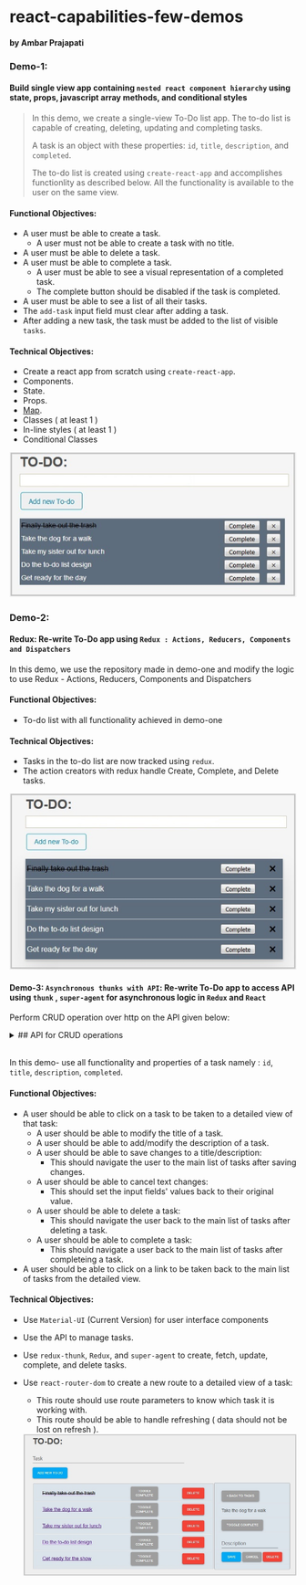 # react-capabilities-few-demos
#### by Ambar Prajapati

### Demo-1:
#### Build single view app containing `nested react component hierarchy` using state, props, javascript array methods, and conditional styles

> In this demo, we create a single-view To-Do list app. The to-do list is capable of creating, deleting, updating and completing tasks. 
> 
> A task is an object with these properties: `id`, `title`, `description`, and `completed`.
> 
> The to-do list is created  using `create-react-app` and accomplishes functionlity as described below. All the functionality is available to the user on the same view.


#### Functional Objectives:

* A user must be able to create a task.
  * A user must not be able to create a task with no title.
* A user must be able to delete a task.
* A user must be able to complete a task.
  * A user must be able to see a visual representation of a completed task.
  * The complete button should be disabled if the task is completed.
* A user must be able to see a list of all their tasks.
* The `add-task` input field must clear after adding a task.
* After adding a new task, the task must be added to the list of visible `tasks`.

#### Technical Objectives:

* Create a react app from scratch using `create-react-app`.
* Components.
* State.
* Props.
* <a href="https://developer.mozilla.org/en-US/docs/Web/JavaScript/Reference/Global_Objects/Array/map?v=example">Map</a>.
* Classes ( at least 1 )
* In-line styles ( at least 1 )
* Conditional Classes

<kbd>
<img src="https://github.com/ambarprajapati/react-capabilities-few-demos/blob/master/todo1.jpg"/>
</kbd>

### Demo-2: 
#### Redux: Re-write To-Do app using `Redux : Actions, Reducers, Components and Dispatchers`

In this demo, we use the repository made in demo-one and modify the logic to use Redux - Actions, Reducers, Components and Dispatchers

#### Functional Objectives:

* To-do list with all functionality achieved in demo-one

#### Technical Objectives:

* Tasks in the to-do list are now tracked using `redux`.
* The action creators with redux handle Create, Complete, and Delete tasks.

<kbd>
<img src="https://github.com/ambarprajapati/react-capabilities-few-demos/blob/master/todo2.jpg" />
</kbd>

#### Demo-3: `Asynchronous thunks with API`: Re-write To-Do app to access API using `thunk` , `super-agent` for asynchronous logic in `Redux` and `React`

Perform CRUD operation over http on the API given below:

<details>

<summary> ## API for CRUD operations </summary>

<br />

* GET - `https://practiceapi.devmountain.com/api/tasks`
  * Returns an array of all tasks.
* POST - `https://practiceapi.devmountain.com/api/tasks`
  * Creates a new task.
  * Requires a `title` property on the request body that equals a string.
  * Returns an array of all tasks.
* PATCH - `https://practiceapi.devmountain.com/api/tasks/:id`
  * Updates a task.
  * Requires an id parameter of the task you want to patch.
  * Requires a request body with a property or properties you want to update.
    * Valid properties: `title` - string, `description` - string, `completed` - boolean
  * Returns an array of all tasks.
* DELETE - `https://practiceapi.devmountain.com/api/tasks/:id`
  * Deletes a task.
  * Requires an id parameter of the task you want to delete.
  * Returns an array of all tasks.
* PUT - `https://practiceapi.devmountain.com/api/tasks/:id`
  * Marks a task as completed.
  * Requires an id parameter of the task you want to complete.
  * Returns an array of all tasks.

</details>

<br />

In this demo- use all functionality and properties of a task namely :  `id`, `title`, `description`, `completed`.


#### Functional Objectives:

* A user should be able to click on a task to be taken to a detailed view of that task:
  * A user should be able to modify the title of a task.
  * A user should be able to add/modify the description of a task.
  * A user should be able to save changes to a title/description:
    * This should navigate the user to the main list of tasks after saving changes.
  * A user should be able to cancel text changes:
    * This should set the input fields' values back to their original value.
  * A user should be able to delete a task:
    * This should navigate the user back to the main list of tasks after deleting a task.
  * A user should be able to complete a task:
    * This should navigate a user back to the main list of tasks after completeing a task.
* A user should be able to click on a link to be taken back to the main list of tasks from the detailed view.


#### Technical Objectives:

* Use `Material-UI` (Current Version) for user interface components
* Use the API to manage tasks.
* Use `redux-thunk`, `Redux`, and `super-agent` to create, fetch, update, complete, and delete tasks.
* Use `react-router-dom` to create a new route to a detailed view of a task:
  * This route should use route parameters to know which task it is working with.
  * This route should be able to handle refreshing ( data should not be lost on refresh ).
  
  <img src="https://github.com/ambarprajapati/react-capabilities-few-demos/blob/master/todo3.jpg" />
